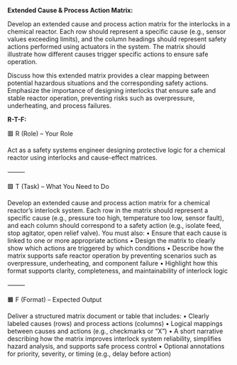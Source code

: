 **Extended Cause & Process Action Matrix:**

Develop an extended cause and process action matrix for the interlocks in a chemical reactor. Each row should represent a specific cause (e.g., sensor values exceeding limits), and the column headings should represent safety actions performed using actuators in the system. The matrix should illustrate how different causes trigger specific actions to ensure safe operation.

Discuss how this extended matrix provides a clear mapping between potential hazardous situations and the corresponding safety actions. Emphasize the importance of designing interlocks that ensure safe and stable reactor operation, preventing risks such as overpressure, underheating, and process failures.

**R-T-F:**

🟥 R (Role) – Your Role

Act as a safety systems engineer designing protective logic for a chemical reactor using interlocks and cause-effect matrices.

⸻

🟩 T (Task) – What You Need to Do

Develop an extended cause and process action matrix for a chemical reactor’s interlock system. Each row in the matrix should represent a specific cause (e.g., pressure too high, temperature too low, sensor fault), and each column should correspond to a safety action (e.g., isolate feed, stop agitator, open relief valve). You must also:
	•	Ensure that each cause is linked to one or more appropriate actions
	•	Design the matrix to clearly show which actions are triggered by which conditions
	•	Describe how the matrix supports safe reactor operation by preventing scenarios such as overpressure, underheating, and component failure
	•	Highlight how this format supports clarity, completeness, and maintainability of interlock logic

⸻

🟧 F (Format) – Expected Output

Deliver a structured matrix document or table that includes:
	•	Clearly labeled causes (rows) and process actions (columns)
	•	Logical mappings between causes and actions (e.g., checkmarks or “X”)
	•	A short narrative describing how the matrix improves interlock system reliability, simplifies hazard analysis, and supports safe process control
	•	Optional annotations for priority, severity, or timing (e.g., delay before action)
